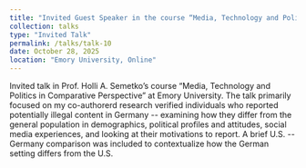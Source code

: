 ```yaml
---
title: "Invited Guest Speaker in the course “Media, Technology and Politics in Comparative Perspective”"
collection: talks
type: "Invited Talk"
permalink: /talks/talk-10
date: October 28, 2025
location: "Emory University, Online"
---
```


Invited talk in Prof. Holli A. Semetko’s course “Media, Technology and Politics in Comparative Perspective” at Emory University.
The talk primarily focused on my co-authorerd research verified individuals who reported potentially illegal content in Germany -- examining how they differ from the general population in demographics, political profiles and attitudes, social media experiences, and looking at their motivations to report. 
A brief U.S. -- Germany comparison was included to contextualize how the German setting differs from the U.S.
